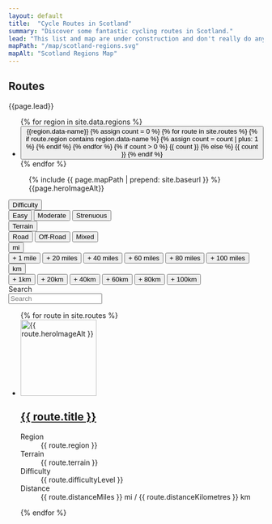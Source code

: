 ```yaml
---
layout: default
title:  "Cycle Routes in Scotland"
summary: "Discover some fantastic cycling routes in Scotland."
lead: "This list and map are under construction and don't really do anything yet, but someday it's gonna be awesome."
mapPath: "/map/scotland-regions.svg"
mapAlt: "Scotland Regions Map"
---
```

<section class="text-light pt-5 d-print-none">
  <div class="container">
    <div class="row">
      <div class="col col-lg-5">
        <h1 itemprop="name headline">Routes</h1>
        <p class="lead mb-5">{{page.lead}}</p>
      </div>
    </div>
    <div class="row position-sticky">
      <div class="col col-lg-5">
        <ul class="list-unstyled ml-n2 row cols sticky-top">
          {% for region in site.data.regions %}
            <li>
              <button data-map-trigger data-map-target="{{region.id}}" class="btn btn-link btn-outline-primary m-1 d-flex justify-content-between align-items-center">{{region.data-name}}   {% assign count = 0 %}
                {% for route in site.routes %}
                  {% if route.region contains region.data-name %}
                    {% assign count = count | plus: 1 %}
                  {% endif %}
                {% endfor %}
                {% if count > 0 %}
                  <span class="badge badge-primary badge-pill ml-2">{{ count }}</span>
                {% else %}
                  <span class="badge badge-secondary badge-pill text-muted ml-2">{{ count }}</span>
                {% endif %}
              </button>
            </li>
          {% endfor %} 
        </ul>
      </div>
      <div class="col col-12 col-lg-6 offset-lg-1">
        <figure data-route-map class="route-map">
          {% include {{ page.mapPath | prepend: site.baseurl }} %}
          <figcaption class="sr-only">
            <span>{{page.heroImageAlt}}</span>
          </figcaption>
        </figure>
      </div>
    </div>
  </div>
  <div data-description class="description"></div>
</section>

<div class="container text-light">
    <form class="form row py-5">
      <div class="col mb-3 mb-md-0">
        <div class="d-flex">
          <div class="dropdown">
            <button class="btn btn-secondary dropdown-toggle" type="button" id="difficultyLevel" data-toggle="dropdown" aria-haspopup="true" aria-expanded="false">
              Difficulty
            </button>
            <div class="dropdown-menu" aria-labelledby="difficultyLevel">
              <button class="dropdown-item">Easy</button>
              <button class="dropdown-item">Moderate</button>
              <button class="dropdown-item">Strenuous</button>
            </div>
          </div>
          <div class="dropdown">
            <button class="btn btn-secondary dropdown-toggle" type="button" id="terrain" data-toggle="dropdown" aria-haspopup="true" aria-expanded="false">
              Terrain
            </button>
            <div class="dropdown-menu" aria-labelledby="terrain">
              <button class="dropdown-item">Road</button>
              <button class="dropdown-item">Off-Road</button>
              <button class="dropdown-item">Mixed</button>
            </div>
          </div>
          <div class="d-flex">
            <div class="dropdown">
              <button class="btn btn-secondary dropdown-toggle" type="button" id="distanceKM" data-toggle="dropdown" aria-haspopup="true" aria-expanded="false">
                mi
              </button>
              <div class="dropdown-menu" aria-labelledby="distanceKM">
                <button class="dropdown-item" data-min-km="0" data-max-km="19">+ 1 mile</button>
                <button class="dropdown-item" data-min-mi="20" data-max-mi="39">+ 20 miles</button>
                <button class="dropdown-item" data-min-mi="40" data-max-mi="59">+ 40 miles</button>
                <button class="dropdown-item" data-min-mi="60" data-max-mi="79">+ 60 miles</button>
                <button class="dropdown-item" data-min-mi="80" data-max-mi="99">+ 80 miles</button>
                <button class="dropdown-item" data-min-mi="100" data-max-mi="1000">+ 100 miles</button>
              </div>
            </div>
            <div class="dropdown">
              <button class="btn btn-secondary dropdown-toggle" type="button" id="distanceKM" data-toggle="dropdown" aria-haspopup="true" aria-expanded="false">
                km
              </button>
              <div class="dropdown-menu" aria-labelledby="distanceKM">
                <button class="dropdown-item" data-min-km="0" data-max-km="19">+ 1km</button>
                <button class="dropdown-item" data-min-km="20" data-max-km="39">+ 20km</button>
                <button class="dropdown-item" data-min-km="40" data-max-km="59">+ 40km</button>
                <button class="dropdown-item" data-min-km="60" data-max-km="79">+ 60km</button>
                <button class="dropdown-item" data-min-km="80" data-max-km="99">+ 80km</button>
                <button class="dropdown-item" data-min-km="100" data-max-km="1000">+ 100km</button>
              </div>
            </div>
          </div>
        </div>
      </div>
      <div class="col col-12 col-md-auto col-lg-6">
        <div class="input-group">
          <label class="sr-only" for="search-input">Search</label>
            <div class="input-group-prepend">
              <span class="input-group-text bg-primary border border-primary"><i class="fa fa-search text-light"></i></span>
            </div>
          <input class="form-control" type="search" id="search-input" placeholder="Search" name="search" />
        </div>
      </div>
    </form>
  <ul class="list-unstyled row">
    {% for route in site.routes %}
      <li class="col col-md-6 mb-3">
        <div class="media bg-dark text-light border border-secondary">
          <div class="media-image-wrapper float-left">
            <img src="{{route.heroImagePath | prepend: site.baseurl | append: '?nf_resize=smartcrop&w=150'}}" alt="{{ route.heroImageAlt }}" loading="lazy" width="150"/>
          </div>
          <div class="media-body p-3">
            <h2 class="h5"><a class="stretched-link" href="{{ route.url }}">{{ route.title }}</a></h2>
            <dl class="text-muted mb-0">
              <dt class="sr-only">Region</dt>
              <dd class="mb-0">{{ route.region }}</dd>
              <dt class="sr-only">Terrain</dt>
              <dd class="mb-0">{{ route.terrain }}</dd>
              <dt class="sr-only">Difficulty</dt>
              <dd class="mb-0">{{ route.difficultyLevel }}</dd>
              <dt class="sr-only">Distance</dt>
              <dd class="mb-0">{{ route.distanceMiles }} mi / {{ route.distanceKilometres }} km</dd>
            </dl>
          </div>
        </div>
      </li>
    {% endfor %}
  </ul>
</div>
